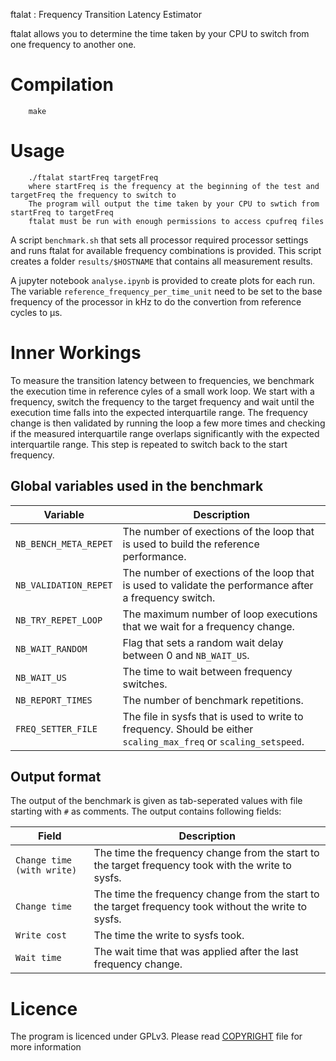 ftalat : Frequency Transition Latency Estimator

ftalat allows you to determine the time taken by your CPU to switch from one frequency to another one.

# Compilation
```
    make
```

# Usage
```
    ./ftalat startFreq targetFreq
    where startFreq is the frequency at the beginning of the test and targetFreq the frequency to switch to
    The program will output the time taken by your CPU to swtich from startFreq to targetFreq
    ftalat must be run with enough permissions to access cpufreq files
```

A script `benchmark.sh` that sets all processor required processor settings and runs ftalat for available frequency combinations is provided.
This script creates a folder `results/$HOSTNAME` that contains all measurement results.

A jupyter notebook `analyse.ipynb` is provided to create plots for each run.
The variable `reference_frequency_per_time_unit` need to be set to the base frequency of the processor in kHz to do the convertion from reference cycles to µs.

# Inner Workings
To measure the transition latency between to frequencies, we benchmark the execution time in reference cyles of a small work loop.
We start with a frequency, switch the frequency to the target frequency and wait until the execution time falls into the expected interquartile range.
The frequency change is then validated by running the loop a few more times and checking if the measured interquartile range overlaps significantly with the expected interquartile range.
This step is repeated to switch back to the start frequency.

## Global variables used in the benchmark
| Variable | Description |
| --- | --- |
| `NB_BENCH_META_REPET` | The number of exections of the loop that is used to build the reference performance. |
| `NB_VALIDATION_REPET` | The number of exections of the loop that is used to validate the performance after a frequency switch. |
| `NB_TRY_REPET_LOOP` | The maximum number of loop executions that we wait for a frequency change. |
| `NB_WAIT_RANDOM` | Flag that sets a random wait delay between 0 and `NB_WAIT_US`. |
| `NB_WAIT_US` | The time to wait between frequency switches. |
| `NB_REPORT_TIMES` | The number of benchmark repetitions. |
| `FREQ_SETTER_FILE` | The file in sysfs that is used to write to frequency. Should be either `scaling_max_freq` or `scaling_setspeed`. |

## Output format
The output of the benchmark is given as tab-seperated values with file starting with `#` as comments.
The output contains following fields:

| Field | Description |
| --- | --- |
| `Change time (with write)` | The time the frequency change from the start to the target frequency took with the write to sysfs. |
| `Change time` | The time the frequency change from the start to the target frequency took without the write to sysfs. |
| `Write cost` | The time the write to sysfs took. |
| `Wait time` | The wait time that was applied after the last frequency change. |

# Licence
The program is licenced under GPLv3. Please read [COPYRIGHT](https://github.com/marenz2569/ftalat/blob/master/COPYRIGHT) file for more information
